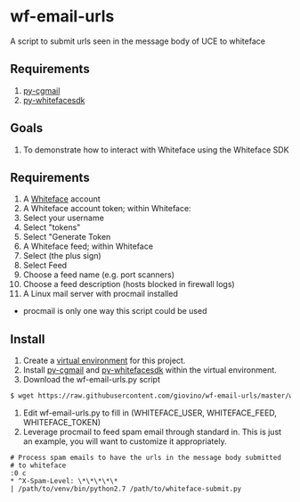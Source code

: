 # wf-email-urls
A script to submit urls seen in the message body of UCE to whiteface

## Requirements

1. [py-cgmail](https://github.com/csirtgadgets/py-cgmail)
1. [py-whitefacesdk](https://github.com/csirtgadgets/py-whitefacesdk)

## Goals

1. To demonstrate how to interact with Whiteface using the Whiteface SDK

## Requirements

1. A [Whiteface](https://whiteface.csirtgadgets.com) account
1. A Whiteface account token; within Whiteface:
  1. Select your username
  1. Select "tokens"
  1. Select "Generate Token
1. A Whiteface feed; within Whiteface
  1. Select (the plus sign)
  1. Select Feed
  1. Choose a feed name (e.g. port scanners)
  1. Choose a feed description (hosts blocked in firewall logs)
1. A Linux mail server with procmail installed
  * procmail is only one way this script could be used

## Install

1. Create a [virtual environment](http://docs.python-guide.org/en/latest/dev/virtualenvs/#basic-usage) for this
project.
1. Install [py-cgmail](https://github.com/csirtgadgets/py-cgmail) and [py-whitefacesdk](https://github.com/csirtgadgets/py-whitefacesdk)
within the virtual environment.
1. Download the wf-email-urls.py script

 ```bash
$ wget https://raw.githubusercontent.com/giovino/wf-email-urls/master/wf-email-urls.py
 ```
1. Edit wf-email-urls.py to fill in (WHITEFACE_USER, WHITEFACE_FEED, WHITEFACE_TOKEN)
1. Leverage procmail to feed spam email through standard in. This is just an example, you will want to customize
it appropriately.

 ```
# Process spam emails to have the urls in the message body submitted
# to whiteface
:0 c
* ^X-Spam-Level: \*\*\*\*\*
| /path/to/venv/bin/python2.7 /path/to/whiteface-submit.py
 ```